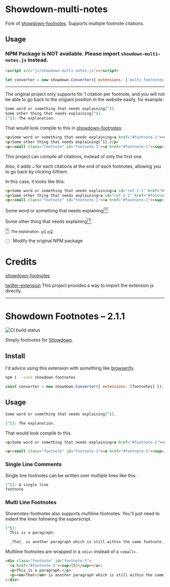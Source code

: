 # Showdown-multi-notes

Fork of [showdown-footnotes](https://github.com/halbgut/showdown-footnotes). Supports multiple footnote citations.

## Usage
### NPM Package is NOT available. Please import `showdown-multi-notes.js` instead.

```html
<script src="js/showdown-multi-notes.js"></script>
```

```js
let converter = new showdown.Converter({ extensions: ['multi-footnotes'] });
```

---

The original project only supports for 1 citation per footnote, and you will not be able to go back to the origianl position in the website easily, for example:

```markdown
Some word or something that needs explaining[^1].
Some other thing that needs explaining[^1].
[^1]: The explanation.
```

That would look compile to this in [showdown-footnotes](https://github.com/halbgut/showdown-footnotes):

```html
<p>Some word or something that needs explaining<a href="#footnote-1"><sup>[1]</sup></a>.</p>
<p>Some other thing that needs explaining[^1].</p>
<p><small class="footnote" id="footnote-1"><a href="#footnote-1"><sup>[1]</sup></a>: The explanation.</small></p>
```

This project can compile all citations, instead of only the first one.

Also, it adds `↵` for each citations at the end of each footnotes, allowing you to go back by clicking it/them.

In this case, it looks like this:

```html
<p>Some word or something that needs explaining<a id="ref-1-1" href="#footnote-1"><sup>[1]</sup></a>.</p>
<p>Some other thing that needs explaining<a id="ref-1-2" href="#footnote-1"><sup>[1]</sup></a>.</p>
<p><small class="footnote" id="footnote-1"><a href="#footnote-1"><sup>[1]</sup></a>: The explanation. <a href="#ref-1-1">↵1</a> <a href="#ref-1-2">↵2</a></small></p></div>
```

<p>Some word or something that needs explaining<a id="ref-1-1" href="#footnote-1"><sup>[1]</sup></a>.</p>
<p>Some other thing that needs explaining<a id="ref-1-2" href="#footnote-1"><sup>[1]</sup></a>.</p>
<p><small class="footnote" id="footnote-1"><a href="#footnote-1"><sup>[1]</sup></a>: The explanation. <a href="#ref-1-1">↵1</a> <a href="#ref-1-2">↵2</a></small></p></div>

- [ ] Modify the original NPM package

# Credits

[showdown-footnotes](https://github.com/halbgut/showdown-footnotes)

[twitter-extension](https://github.com/showdownjs/twitter-extension) This project provides a way to import the extension js directly.

---

# Showdown Footnotes – 2.1.1

![CI build status](https://travis-ci.org/Kriegslustig/showdown-footnotes.svg?branch=master)

Simply footnotes for [Showdown](https://github.com/showdownjs/showdown).

## Install

I'd advice using this extension with something like [browserify](https://www.npmjs.com/package/browserify).

```bash
npm i --save showdown-footnotes
```

```js
const converter = new showdown.Converter({ extensions: [footnotes] });
```

## Usage

```md
Some word or something that needs explaining[^1].

[^1]: The explanation.
```

That would look compile to this.

```html
<p>Some word or something that needs explaining<a href="#footnote-1"><sup>[1]</sup></a>.</p>

<p><small class="footnote" id="footnote-1"><a href="#footnote-1"><sup>[1]</sup></a>: The explanation.</small></p>
```

### Single Line Comments

Single line footnotes can be written over multiple lines like this:

```md
[^1]: A single line
footnote
```

### Multi Line Footnotes

Shownotes-footnotes also supports multiline footnotes. You'll just need to indent the lines following the superscript.

```md
[^5]:
  This is a paragraph.

  _That_ is another paragraph which is still within the same footnote.
```

Multiline footnotes are wrapped in a `<div>` instead of a `<small>`.

```html
<div class="footnote" id="footnote-5">
  <a href="#footnote-5"><sup>[5]</sup></a>:
  <p>This is a paragraph.</p>
  <p><em>That</em> is another paragraph which is still within the same footnote.</p>
</div>
```

